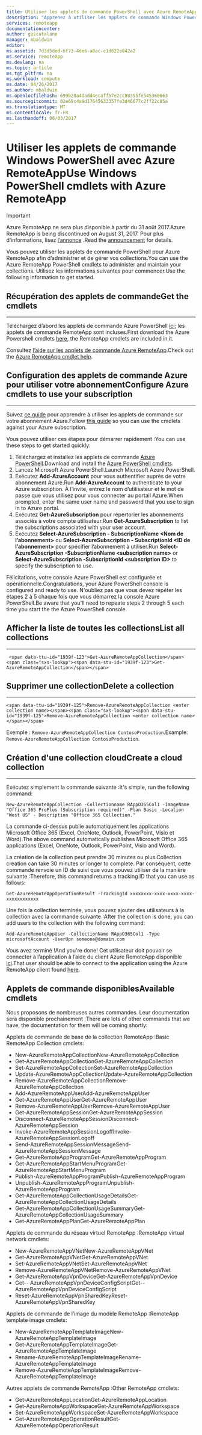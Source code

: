 ```yaml
---
title: Utiliser les applets de commande PowerShell avec Azure RemoteApp | Microsoft Docs
description: "Apprenez à utiliser les applets de commande Windows PowerShell dans Azure RemoteApp."
services: remoteapp
documentationcenter: 
author: guscatalano
manager: mbaldwin
editor: 
ms.assetid: 7d3d5ded-6f73-4de6-a8ac-c1d622e842a2
ms.service: remoteapp
ms.devlang: na
ms.topic: article
ms.tgt_pltfrm: na
ms.workload: compute
ms.date: 04/26/2017
ms.author: mbaldwin
ms.openlocfilehash: 699b20a4dadd4ecaff57e2cc80355fe545360663
ms.sourcegitcommit: 02e69c4a9d17645633357fe3d46677c2ff22c85a
ms.translationtype: MT
ms.contentlocale: fr-FR
ms.lasthandoff: 08/03/2017
---
```

# <a name="use-windows-powershell-cmdlets-with-azure-remoteapp"></a><span data-ttu-id="1939f-103">Utiliser les applets de commande Windows PowerShell avec Azure RemoteApp</span><span class="sxs-lookup"><span data-stu-id="1939f-103">Use Windows PowerShell cmdlets with Azure RemoteApp</span></span>
> [!IMPORTANT]
> <span data-ttu-id="1939f-104">Azure RemoteApp ne sera plus disponible à partir du 31 août 2017.</span><span class="sxs-lookup"><span data-stu-id="1939f-104">Azure RemoteApp is being discontinued on August 31, 2017.</span></span> <span data-ttu-id="1939f-105">Pour plus d’informations, lisez [l’annonce](https://go.microsoft.com/fwlink/?linkid=821148) .</span><span class="sxs-lookup"><span data-stu-id="1939f-105">Read the [announcement](https://go.microsoft.com/fwlink/?linkid=821148) for details.</span></span>
> 
> 

 <span data-ttu-id="1939f-106">Vous pouvez utiliser les applets de commande PowerShell pour Azure RemoteApp afin d’administrer et de gérer vos collections.</span><span class="sxs-lookup"><span data-stu-id="1939f-106">You can use the Azure RemoteApp PowerShell cmdlets to administer and maintain your collections.</span></span> <span data-ttu-id="1939f-107">Utilisez les informations suivantes pour commencer.</span><span class="sxs-lookup"><span data-stu-id="1939f-107">Use the following information to get started.</span></span>

## <a name="get-the-cmdlets"></a><span data-ttu-id="1939f-108">Récupération des applets de commande</span><span class="sxs-lookup"><span data-stu-id="1939f-108">Get the cmdlets</span></span>
- - -
<span data-ttu-id="1939f-109">Téléchargez d’abord les applets de commande Azure PowerShell [ici](http://go.microsoft.com/?linkid=9811175); les applets de commande RemoteApp sont incluses.</span><span class="sxs-lookup"><span data-stu-id="1939f-109">First download the Azure Powershell cmdlets [here](http://go.microsoft.com/?linkid=9811175), the RemoteApp cmdlets are included in it.</span></span> 

<span data-ttu-id="1939f-110">Consultez [l’aide sur les applets de commande Azure RemoteApp](/powershell/module/azure?view=azuresmps-3.7.0).</span><span class="sxs-lookup"><span data-stu-id="1939f-110">Check out the [Azure RemoteApp cmdlet help](/powershell/module/azure?view=azuresmps-3.7.0).</span></span>

## <a name="configure-azure-cmdlets-to-use-your-subscription"></a><span data-ttu-id="1939f-111">Configuration des applets de commande Azure pour utiliser votre abonnement</span><span class="sxs-lookup"><span data-stu-id="1939f-111">Configure Azure cmdlets to use your subscription</span></span>
- - -
<span data-ttu-id="1939f-112">Suivez [ce guide](/powershell/azure/overview) pour apprendre à utiliser les applets de commande sur votre abonnement Azure.</span><span class="sxs-lookup"><span data-stu-id="1939f-112">Follow [this guide](/powershell/azure/overview) so you can use the cmdlets against your Azure subscription.</span></span>

<span data-ttu-id="1939f-113">Vous pouvez utiliser ces étapes pour démarrer rapidement :</span><span class="sxs-lookup"><span data-stu-id="1939f-113">You can use these steps to get started quickly:</span></span>

1. <span data-ttu-id="1939f-114">Téléchargez et installez les applets de commande [Azure PowerShell](http://go.microsoft.com/?linkid=9811175).</span><span class="sxs-lookup"><span data-stu-id="1939f-114">Download and install the [Azure PowerShell cmdlets](http://go.microsoft.com/?linkid=9811175).</span></span>
2. <span data-ttu-id="1939f-115">Lancez Microsoft Azure PowerShell.</span><span class="sxs-lookup"><span data-stu-id="1939f-115">Launch Microsoft Azure PowerShell.</span></span>
3. <span data-ttu-id="1939f-116">Exécutez **Add-AzureAccount** pour vous authentifier auprès de votre abonnement Azure.</span><span class="sxs-lookup"><span data-stu-id="1939f-116">Run **Add-AzureAccount** to authenticate to your Azure subscription.</span></span> <span data-ttu-id="1939f-117">À l’invite, entrez le nom d’utilisateur et le mot de passe que vous utilisez pour vous connecter au portail Azure.</span><span class="sxs-lookup"><span data-stu-id="1939f-117">When prompted, enter the same user name and password that you use to sign in to Azure portal.</span></span>  
4. <span data-ttu-id="1939f-118">Exécutez **Get-AzureSubscription** pour répertorier les abonnements associés à votre compte utilisateur.</span><span class="sxs-lookup"><span data-stu-id="1939f-118">Run **Get-AzureSubscription** to list the subscriptions associated with your user account.</span></span> 
5. <span data-ttu-id="1939f-119">Exécutez **Select-AzureSubscription - SubscriptionName &lt;Nom de l’abonnement&gt;** ou **Select-AzureSubscription - SubscriptionId &lt;ID de l’abonnement&gt;** pour spécifier l’abonnement à utiliser.</span><span class="sxs-lookup"><span data-stu-id="1939f-119">Run **Select-AzureSubscription -SubscriptionName &lt;subscription name&gt;** or **Select-AzureSubscription -SubscriptionId &lt;subscription ID&gt;** to specify the subscription to use.</span></span>

<span data-ttu-id="1939f-120">Félicitations, votre console Azure PowerShell est configurée et opérationnelle.</span><span class="sxs-lookup"><span data-stu-id="1939f-120">Congratulations, your Azure PowerShell console is configured and ready to use.</span></span> <span data-ttu-id="1939f-121">N'oubliez pas que vous devez répéter les étapes 2 à 5 chaque fois que vous démarrez la console Azure PowerShell.</span><span class="sxs-lookup"><span data-stu-id="1939f-121">Be aware that you'll need to repeate steps 2 through 5 each time you start the the Azure PowerShell console.</span></span>  


## <a name="list-all-collections"></a><span data-ttu-id="1939f-122">Afficher la liste de toutes les collections</span><span class="sxs-lookup"><span data-stu-id="1939f-122">List all collections</span></span>
- - -
     <span data-ttu-id="1939f-123">Get-AzureRemoteAppCollection</span><span class="sxs-lookup"><span data-stu-id="1939f-123">Get-AzureRemoteAppCollection</span></span>

## <a name="delete-a-collection"></a><span data-ttu-id="1939f-124">Supprimer une collection</span><span class="sxs-lookup"><span data-stu-id="1939f-124">Delete a collection</span></span>
- - -
    <span data-ttu-id="1939f-125">Remove-AzureRemoteAppCollection <enter collection name></span><span class="sxs-lookup"><span data-stu-id="1939f-125">Remove-AzureRemoteAppCollection <enter collection name></span></span>

<span data-ttu-id="1939f-126">Exemple : `Remove-AzureRemoteAppCollection ContosoProduction`.</span><span class="sxs-lookup"><span data-stu-id="1939f-126">Example:  `Remove-AzureRemoteAppCollection ContosoProduction`.</span></span>

## <a name="create-a-cloud-collection"></a><span data-ttu-id="1939f-127">Création d'une collection cloud</span><span class="sxs-lookup"><span data-stu-id="1939f-127">Create a cloud collection</span></span>
- - -
<span data-ttu-id="1939f-128">Exécutez simplement la commande suivante :</span><span class="sxs-lookup"><span data-stu-id="1939f-128">It's simple, run the following command:</span></span>

    New-AzureRemoteAppCollection -Collectionname RAppO365Col1 -ImageName "Office 365 ProPlus (Subscription required)" -Plan Basic -Location "West US" - Description "Office 365 Collection."

<span data-ttu-id="1939f-129">La commande ci-dessus publie automatiquement les applications Microsoft Office 365 (Excel, OneNote, Outlook, PowerPoint, Visio et Word).</span><span class="sxs-lookup"><span data-stu-id="1939f-129">The above command automatically publishes Microsoft Office 365 applications (Excel, OneNote, Outlook, PowerPoint, Visio and Word).</span></span>

<span data-ttu-id="1939f-130">La création de la collection peut prendre 30 minutes ou plus.</span><span class="sxs-lookup"><span data-stu-id="1939f-130">Collection creation can take 30 minutes or longer to complete.</span></span> <span data-ttu-id="1939f-131">Par conséquent, cette commande renvoie un ID de suivi que vous pouvez utiliser de la manière suivante :</span><span class="sxs-lookup"><span data-stu-id="1939f-131">Therefore, this command returns a tracking ID that you can use as follows:</span></span>

    Get-AzureRemoteAppOperationResult -TrackingId xxxxxxxx-xxxx-xxxx-xxxx-xxxxxxxxxxxx

<span data-ttu-id="1939f-132">Une fois la collection terminée, vous pouvez ajouter des utilisateurs à la collection avec la commande suivante :</span><span class="sxs-lookup"><span data-stu-id="1939f-132">After the collection is done, you can add users to the collection with the following command:</span></span>

    Add-AzureRemoteAppUser -CollectionName RAppO365Col1 -Type microsoftAccount -UserUpn someone@domain.com

<span data-ttu-id="1939f-133">Vous avez terminé !</span><span class="sxs-lookup"><span data-stu-id="1939f-133">And you're done!</span></span> <span data-ttu-id="1939f-134">Cet utilisateur doit pouvoir se connecter à l’application à l’aide du client Azure RemoteApp disponible [ici](https://www.remoteapp.windowsazure.com/).</span><span class="sxs-lookup"><span data-stu-id="1939f-134">That user should be able to connect to the application using the Azure RemoteApp client found [here](https://www.remoteapp.windowsazure.com/).</span></span>

## <a name="available-cmdlets"></a><span data-ttu-id="1939f-135">Applets de commande disponibles</span><span class="sxs-lookup"><span data-stu-id="1939f-135">Available cmdlets</span></span>
<span data-ttu-id="1939f-136">Nous proposons de nombreuses autres commandes. Leur documentation sera disponible prochainement :</span><span class="sxs-lookup"><span data-stu-id="1939f-136">There are lots of other commands that we have, the documentation for them will be coming shortly:</span></span>

<span data-ttu-id="1939f-137">Applets de commande de base de la collection RemoteApp :</span><span class="sxs-lookup"><span data-stu-id="1939f-137">Basic RemoteApp Collection cmdlets:</span></span> 

* <span data-ttu-id="1939f-138">New-AzureRemoteAppCollection</span><span class="sxs-lookup"><span data-stu-id="1939f-138">New-AzureRemoteAppCollection</span></span>
* <span data-ttu-id="1939f-139">Get-AzureRemoteAppCollection</span><span class="sxs-lookup"><span data-stu-id="1939f-139">Get-AzureRemoteAppCollection</span></span>
* <span data-ttu-id="1939f-140">Set-AzureRemoteAppCollection</span><span class="sxs-lookup"><span data-stu-id="1939f-140">Set-AzureRemoteAppCollection</span></span>
* <span data-ttu-id="1939f-141">Update-AzureRemoteAppCollection</span><span class="sxs-lookup"><span data-stu-id="1939f-141">Update-AzureRemoteAppCollection</span></span>
* <span data-ttu-id="1939f-142">Remove-AzureRemoteAppCollection</span><span class="sxs-lookup"><span data-stu-id="1939f-142">Remove-AzureRemoteAppCollection</span></span>
* <span data-ttu-id="1939f-143">Add-AzureRemoteAppUser</span><span class="sxs-lookup"><span data-stu-id="1939f-143">Add-AzureRemoteAppUser</span></span>
* <span data-ttu-id="1939f-144">Get-AzureRemoteAppUser</span><span class="sxs-lookup"><span data-stu-id="1939f-144">Get-AzureRemoteAppUser</span></span>
* <span data-ttu-id="1939f-145">Remove-AzureRemoteAppUser</span><span class="sxs-lookup"><span data-stu-id="1939f-145">Remove-AzureRemoteAppUser</span></span>
* <span data-ttu-id="1939f-146">Get-AzureRemoteAppSession</span><span class="sxs-lookup"><span data-stu-id="1939f-146">Get-AzureRemoteAppSession</span></span>
* <span data-ttu-id="1939f-147">Disconnect-AzureRemoteAppSession</span><span class="sxs-lookup"><span data-stu-id="1939f-147">Disconnect-AzureRemoteAppSession</span></span>
* <span data-ttu-id="1939f-148">Invoke-AzureRemoteAppSessionLogoff</span><span class="sxs-lookup"><span data-stu-id="1939f-148">Invoke-AzureRemoteAppSessionLogoff</span></span>
* <span data-ttu-id="1939f-149">Send-AzureRemoteAppSessionMessage</span><span class="sxs-lookup"><span data-stu-id="1939f-149">Send-AzureRemoteAppSessionMessage</span></span>
* <span data-ttu-id="1939f-150">Get-AzureRemoteAppProgram</span><span class="sxs-lookup"><span data-stu-id="1939f-150">Get-AzureRemoteAppProgram</span></span>
* <span data-ttu-id="1939f-151">Get-AzureRemoteAppStartMenuProgram</span><span class="sxs-lookup"><span data-stu-id="1939f-151">Get-AzureRemoteAppStartMenuProgram</span></span>
* <span data-ttu-id="1939f-152">Publish-AzureRemoteAppProgram</span><span class="sxs-lookup"><span data-stu-id="1939f-152">Publish-AzureRemoteAppProgram</span></span>
* <span data-ttu-id="1939f-153">Unpublish-AzureRemoteAppProgram</span><span class="sxs-lookup"><span data-stu-id="1939f-153">Unpublish-AzureRemoteAppProgram</span></span>
* <span data-ttu-id="1939f-154">Get-AzureRemoteAppCollectionUsageDetails</span><span class="sxs-lookup"><span data-stu-id="1939f-154">Get-AzureRemoteAppCollectionUsageDetails</span></span>
* <span data-ttu-id="1939f-155">Get-AzureRemoteAppCollectionUsageSummary</span><span class="sxs-lookup"><span data-stu-id="1939f-155">Get-AzureRemoteAppCollectionUsageSummary</span></span>
* <span data-ttu-id="1939f-156">Get-AzureRemoteAppPlan</span><span class="sxs-lookup"><span data-stu-id="1939f-156">Get-AzureRemoteAppPlan</span></span>

<span data-ttu-id="1939f-157">Applets de commande du réseau virtuel RemoteApp :</span><span class="sxs-lookup"><span data-stu-id="1939f-157">RemoteApp virtual network cmdlets:</span></span>

* <span data-ttu-id="1939f-158">New-AzureRemoteAppVNet</span><span class="sxs-lookup"><span data-stu-id="1939f-158">New-AzureRemoteAppVNet</span></span>
* <span data-ttu-id="1939f-159">Get-AzureRemoteAppVNet</span><span class="sxs-lookup"><span data-stu-id="1939f-159">Get-AzureRemoteAppVNet</span></span>
* <span data-ttu-id="1939f-160">Set-AzureRemoteAppVNet</span><span class="sxs-lookup"><span data-stu-id="1939f-160">Set-AzureRemoteAppVNet</span></span>
* <span data-ttu-id="1939f-161">Remove-AzureRemoteAppVNet</span><span class="sxs-lookup"><span data-stu-id="1939f-161">Remove-AzureRemoteAppVNet</span></span>
* <span data-ttu-id="1939f-162">Get-AzureRemoteAppVpnDevice</span><span class="sxs-lookup"><span data-stu-id="1939f-162">Get-AzureRemoteAppVpnDevice</span></span>
* <span data-ttu-id="1939f-163">Get-- AzureRemoteAppVpnDeviceConfigScript</span><span class="sxs-lookup"><span data-stu-id="1939f-163">Get-- AzureRemoteAppVpnDeviceConfigScript</span></span>
* <span data-ttu-id="1939f-164">Reset-AzureRemoteAppVpnSharedKey</span><span class="sxs-lookup"><span data-stu-id="1939f-164">Reset-AzureRemoteAppVpnSharedKey</span></span>

<span data-ttu-id="1939f-165">Applets de commande de l’image du modèle RemoteApp :</span><span class="sxs-lookup"><span data-stu-id="1939f-165">RemoteApp template image cmdlets:</span></span>

* <span data-ttu-id="1939f-166">New-AzureRemoteAppTemplateImage</span><span class="sxs-lookup"><span data-stu-id="1939f-166">New-AzureRemoteAppTemplateImage</span></span>
* <span data-ttu-id="1939f-167">Get-AzureRemoteAppTemplateImage</span><span class="sxs-lookup"><span data-stu-id="1939f-167">Get-AzureRemoteAppTemplateImage</span></span>
* <span data-ttu-id="1939f-168">Rename-AzureRemoteAppTemplateImage</span><span class="sxs-lookup"><span data-stu-id="1939f-168">Rename-AzureRemoteAppTemplateImage</span></span>
* <span data-ttu-id="1939f-169">Remove-AzureRemoteAppTemplateImage</span><span class="sxs-lookup"><span data-stu-id="1939f-169">Remove-AzureRemoteAppTemplateImage</span></span>

<span data-ttu-id="1939f-170">Autres applets de commande RemoteApp :</span><span class="sxs-lookup"><span data-stu-id="1939f-170">Other RemoteApp cmdlets:</span></span>

* <span data-ttu-id="1939f-171">Get-AzureRemoteAppLocation</span><span class="sxs-lookup"><span data-stu-id="1939f-171">Get-AzureRemoteAppLocation</span></span>
* <span data-ttu-id="1939f-172">Get-AzureRemoteAppWorkspace</span><span class="sxs-lookup"><span data-stu-id="1939f-172">Get-AzureRemoteAppWorkspace</span></span>
* <span data-ttu-id="1939f-173">Set-AzureRemoteAppWorkspace</span><span class="sxs-lookup"><span data-stu-id="1939f-173">Set-AzureRemoteAppWorkspace</span></span>
* <span data-ttu-id="1939f-174">Get-AzureRemoteAppOperationResult</span><span class="sxs-lookup"><span data-stu-id="1939f-174">Get-AzureRemoteAppOperationResult</span></span>

